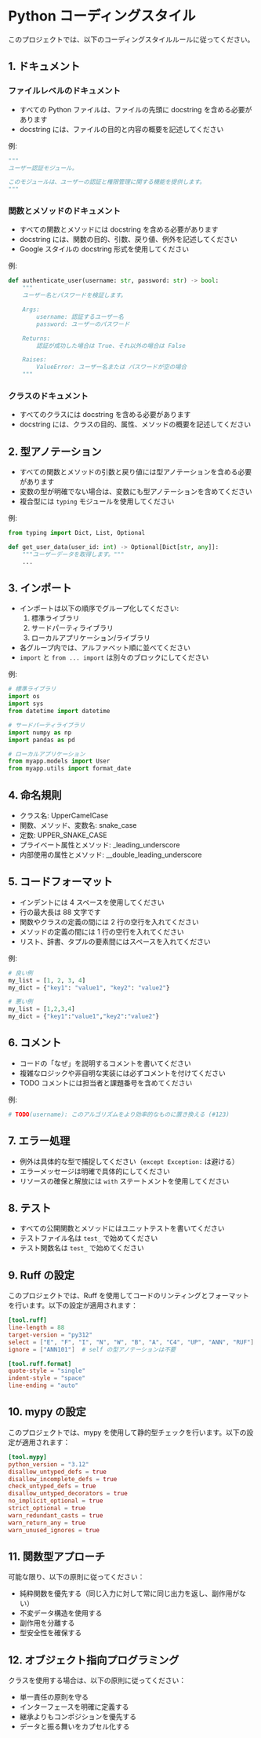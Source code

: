 # Python コーディングスタイル

このプロジェクトでは、以下のコーディングスタイルルールに従ってください。

## 1. ドキュメント

### ファイルレベルのドキュメント
- すべての Python ファイルは、ファイルの先頭に docstring を含める必要があります
- docstring には、ファイルの目的と内容の概要を記述してください

例:
```python
"""
ユーザー認証モジュール。

このモジュールは、ユーザーの認証と権限管理に関する機能を提供します。
"""
```

### 関数とメソッドのドキュメント
- すべての関数とメソッドには docstring を含める必要があります
- docstring には、関数の目的、引数、戻り値、例外を記述してください
- Google スタイルの docstring 形式を使用してください

例:
```python
def authenticate_user(username: str, password: str) -> bool:
    """
    ユーザー名とパスワードを検証します。

    Args:
        username: 認証するユーザー名
        password: ユーザーのパスワード

    Returns:
        認証が成功した場合は True、それ以外の場合は False

    Raises:
        ValueError: ユーザー名または パスワードが空の場合
    """
```

### クラスのドキュメント
- すべてのクラスには docstring を含める必要があります
- docstring には、クラスの目的、属性、メソッドの概要を記述してください

## 2. 型アノテーション

- すべての関数とメソッドの引数と戻り値には型アノテーションを含める必要があります
- 変数の型が明確でない場合は、変数にも型アノテーションを含めてください
- 複合型には `typing` モジュールを使用してください

例:
```python
from typing import Dict, List, Optional

def get_user_data(user_id: int) -> Optional[Dict[str, any]]:
    """ユーザーデータを取得します。"""
    ...
```

## 3. インポート

- インポートは以下の順序でグループ化してください:
  1. 標準ライブラリ
  2. サードパーティライブラリ
  3. ローカルアプリケーション/ライブラリ
- 各グループ内では、アルファベット順に並べてください
- `import` と `from ... import` は別々のブロックにしてください

例:
```python
# 標準ライブラリ
import os
import sys
from datetime import datetime

# サードパーティライブラリ
import numpy as np
import pandas as pd

# ローカルアプリケーション
from myapp.models import User
from myapp.utils import format_date
```

## 4. 命名規則

- クラス名: UpperCamelCase
- 関数、メソッド、変数名: snake_case
- 定数: UPPER_SNAKE_CASE
- プライベート属性とメソッド: _leading_underscore
- 内部使用の属性とメソッド: __double_leading_underscore

## 5. コードフォーマット

- インデントには 4 スペースを使用してください
- 行の最大長は 88 文字です
- 関数やクラスの定義の間には 2 行の空行を入れてください
- メソッドの定義の間には 1 行の空行を入れてください
- リスト、辞書、タプルの要素間にはスペースを入れてください

例:
```python
# 良い例
my_list = [1, 2, 3, 4]
my_dict = {"key1": "value1", "key2": "value2"}

# 悪い例
my_list = [1,2,3,4]
my_dict = {"key1":"value1","key2":"value2"}
```

## 6. コメント

- コードの「なぜ」を説明するコメントを書いてください
- 複雑なロジックや非自明な実装には必ずコメントを付けてください
- TODO コメントには担当者と課題番号を含めてください

例:
```python
# TODO(username): このアルゴリズムをより効率的なものに置き換える (#123)
```

## 7. エラー処理

- 例外は具体的な型で捕捉してください（`except Exception:` は避ける）
- エラーメッセージは明確で具体的にしてください
- リソースの確保と解放には `with` ステートメントを使用してください

## 8. テスト

- すべての公開関数とメソッドにはユニットテストを書いてください
- テストファイル名は `test_` で始めてください
- テスト関数名は `test_` で始めてください

## 9. Ruff の設定

このプロジェクトでは、Ruff を使用してコードのリンティングとフォーマットを行います。以下の設定が適用されます：

```toml
[tool.ruff]
line-length = 88
target-version = "py312"
select = ["E", "F", "I", "N", "W", "B", "A", "C4", "UP", "ANN", "RUF"]
ignore = ["ANN101"]  # self の型アノテーションは不要

[tool.ruff.format]
quote-style = "single"
indent-style = "space"
line-ending = "auto"
```

## 10. mypy の設定

このプロジェクトでは、mypy を使用して静的型チェックを行います。以下の設定が適用されます：

```toml
[tool.mypy]
python_version = "3.12"
disallow_untyped_defs = true
disallow_incomplete_defs = true
check_untyped_defs = true
disallow_untyped_decorators = true
no_implicit_optional = true
strict_optional = true
warn_redundant_casts = true
warn_return_any = true
warn_unused_ignores = true
```

## 11. 関数型アプローチ

可能な限り、以下の原則に従ってください：

- 純粋関数を優先する（同じ入力に対して常に同じ出力を返し、副作用がない）
- 不変データ構造を使用する
- 副作用を分離する
- 型安全性を確保する

## 12. オブジェクト指向プログラミング

クラスを使用する場合は、以下の原則に従ってください：

- 単一責任の原則を守る
- インターフェースを明確に定義する
- 継承よりもコンポジションを優先する
- データと振る舞いをカプセル化する
